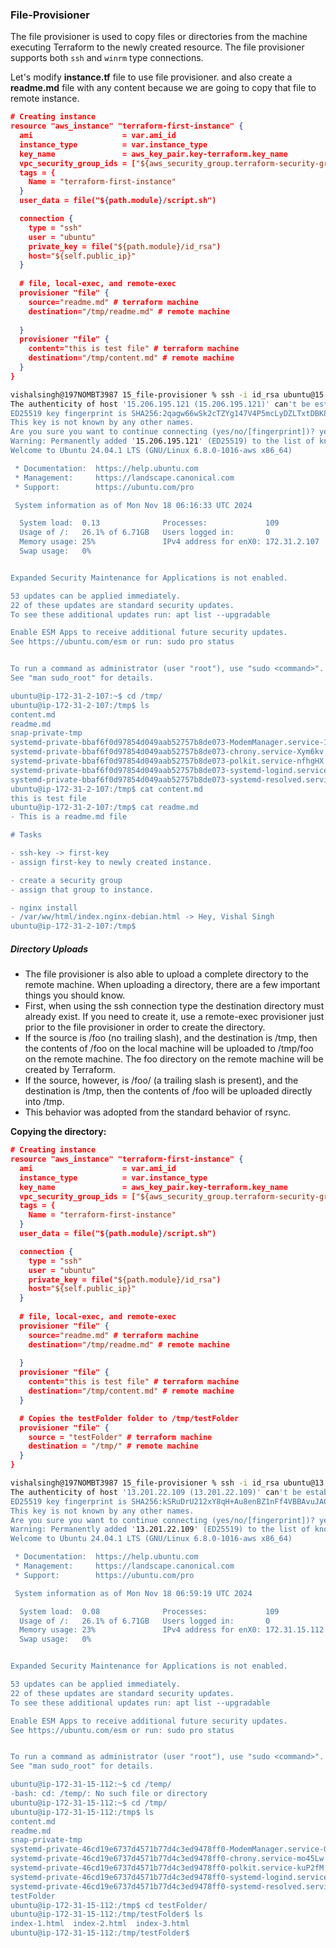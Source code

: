 
### File-Provisioner

The file provisioner is used to copy files or directories from the machine executing Terraform to the newly created resource. The file provisioner supports both `ssh` and `winrm` type connections.

Let's modify **instance.tf** file to use file provisioner. and also create a **readme.md** file with any content because we are going to copy that file to remote instance.

```json
# Creating instance
resource "aws_instance" "terraform-first-instance" {
  ami                    = var.ami_id
  instance_type          = var.instance_type
  key_name               = aws_key_pair.key-terraform.key_name
  vpc_security_group_ids = ["${aws_security_group.terraform-security-group.id}"]
  tags = {
    Name = "terraform-first-instance"
  }
  user_data = file("${path.module}/script.sh")

  connection {
    type = "ssh"
    user = "ubuntu"
    private_key = file("${path.module}/id_rsa")
    host="${self.public_ip}"
  }
  
  # file, local-exec, and remote-exec
  provisioner "file" {
    source="readme.md" # terraform machine
    destination="/tmp/readme.md" # remote machine
    
  }
  provisioner "file" {
    content="this is test file" # terraform machine
    destination="/tmp/content.md" # remote machine
  }
}
```

```sh
vishalsingh@197NOMBT3987 15_file-provisioner % ssh -i id_rsa ubuntu@15.206.195.121
The authenticity of host '15.206.195.121 (15.206.195.121)' can't be established.
ED25519 key fingerprint is SHA256:2qagw66wSk2cTZYg147V4P5mcLyDZLTxtDBK8MZ0oxc.
This key is not known by any other names.
Are you sure you want to continue connecting (yes/no/[fingerprint])? yes
Warning: Permanently added '15.206.195.121' (ED25519) to the list of known hosts.
Welcome to Ubuntu 24.04.1 LTS (GNU/Linux 6.8.0-1016-aws x86_64)

 * Documentation:  https://help.ubuntu.com
 * Management:     https://landscape.canonical.com
 * Support:        https://ubuntu.com/pro

 System information as of Mon Nov 18 06:16:33 UTC 2024

  System load:  0.13              Processes:             109
  Usage of /:   26.1% of 6.71GB   Users logged in:       0
  Memory usage: 25%               IPv4 address for enX0: 172.31.2.107
  Swap usage:   0%


Expanded Security Maintenance for Applications is not enabled.

53 updates can be applied immediately.
22 of these updates are standard security updates.
To see these additional updates run: apt list --upgradable

Enable ESM Apps to receive additional future security updates.
See https://ubuntu.com/esm or run: sudo pro status


To run a command as administrator (user "root"), use "sudo <command>".
See "man sudo_root" for details.

ubuntu@ip-172-31-2-107:~$ cd /tmp/
ubuntu@ip-172-31-2-107:/tmp$ ls
content.md
readme.md
snap-private-tmp
systemd-private-bbaf6f0d97854d049aab52757b8de073-ModemManager.service-1kEfHt
systemd-private-bbaf6f0d97854d049aab52757b8de073-chrony.service-Xym6kv
systemd-private-bbaf6f0d97854d049aab52757b8de073-polkit.service-nfhgHX
systemd-private-bbaf6f0d97854d049aab52757b8de073-systemd-logind.service-2W0m1s
systemd-private-bbaf6f0d97854d049aab52757b8de073-systemd-resolved.service-HW4hHz
ubuntu@ip-172-31-2-107:/tmp$ cat content.md
this is test file
ubuntu@ip-172-31-2-107:/tmp$ cat readme.md
- This is a readme.md file

# Tasks

- ssh-key -> first-key
- assign first-key to newly created instance.

- create a security group
- assign that group to instance.

- nginx install
- /var/ww/html/index.nginx-debian.html -> Hey, Vishal Singh
ubuntu@ip-172-31-2-107:/tmp$ 
```


##### Directory Uploads
* The file provisioner is also able to upload a complete directory to the remote machine. When uploading a directory, there are a few important things you should know.
* First, when using the ssh connection type the destination directory must already exist. If you need to create it, use a remote-exec provisioner just prior to the file provisioner in order to create the directory.
* If the source is /foo (no trailing slash), and the destination is /tmp, then the contents of /foo on the local machine will be uploaded to /tmp/foo on the remote machine. The foo directory on the remote machine will be created by Terraform.
* If the source, however, is /foo/ (a trailing slash is present), and the destination is /tmp, then the contents of /foo will be uploaded directly into /tmp.
* This behavior was adopted from the standard behavior of rsync.

**Copying the directory:**
```json
# Creating instance
resource "aws_instance" "terraform-first-instance" {
  ami                    = var.ami_id
  instance_type          = var.instance_type
  key_name               = aws_key_pair.key-terraform.key_name
  vpc_security_group_ids = ["${aws_security_group.terraform-security-group.id}"]
  tags = {
    Name = "terraform-first-instance"
  }
  user_data = file("${path.module}/script.sh")

  connection {
    type = "ssh"
    user = "ubuntu"
    private_key = file("${path.module}/id_rsa")
    host="${self.public_ip}"
  }
  
  # file, local-exec, and remote-exec
  provisioner "file" {
    source="readme.md" # terraform machine
    destination="/tmp/readme.md" # remote machine
    
  }
  provisioner "file" {
    content="this is test file" # terraform machine
    destination="/tmp/content.md" # remote machine
  }

  # Copies the testFolder folder to /tmp/testFolder
  provisioner "file" {
    source = "testFolder" # terraform machine
    destination = "/tmp/" # remote machine
  }
}
```

```sh
vishalsingh@197NOMBT3987 15_file-provisioner % ssh -i id_rsa ubuntu@13.201.22.109
The authenticity of host '13.201.22.109 (13.201.22.109)' can't be established.
ED25519 key fingerprint is SHA256:kSRuDrU212xY8qH+Au8enBZ1nFf4VBBAvuJAGyL6bEQ.
This key is not known by any other names.
Are you sure you want to continue connecting (yes/no/[fingerprint])? yes
Warning: Permanently added '13.201.22.109' (ED25519) to the list of known hosts.
Welcome to Ubuntu 24.04.1 LTS (GNU/Linux 6.8.0-1016-aws x86_64)

 * Documentation:  https://help.ubuntu.com
 * Management:     https://landscape.canonical.com
 * Support:        https://ubuntu.com/pro

 System information as of Mon Nov 18 06:59:19 UTC 2024

  System load:  0.08              Processes:             109
  Usage of /:   26.1% of 6.71GB   Users logged in:       0
  Memory usage: 23%               IPv4 address for enX0: 172.31.15.112
  Swap usage:   0%


Expanded Security Maintenance for Applications is not enabled.

53 updates can be applied immediately.
22 of these updates are standard security updates.
To see these additional updates run: apt list --upgradable

Enable ESM Apps to receive additional future security updates.
See https://ubuntu.com/esm or run: sudo pro status


To run a command as administrator (user "root"), use "sudo <command>".
See "man sudo_root" for details.

ubuntu@ip-172-31-15-112:~$ cd /temp/
-bash: cd: /temp/: No such file or directory
ubuntu@ip-172-31-15-112:~$ cd /tmp/
ubuntu@ip-172-31-15-112:/tmp$ ls
content.md
readme.md
snap-private-tmp
systemd-private-46cd19e6737d4571b77d4c3ed9478ff0-ModemManager.service-GyUbmI
systemd-private-46cd19e6737d4571b77d4c3ed9478ff0-chrony.service-mo45Lw
systemd-private-46cd19e6737d4571b77d4c3ed9478ff0-polkit.service-kuP2fM
systemd-private-46cd19e6737d4571b77d4c3ed9478ff0-systemd-logind.service-NQjdIG
systemd-private-46cd19e6737d4571b77d4c3ed9478ff0-systemd-resolved.service-oeBDkf
testFolder
ubuntu@ip-172-31-15-112:/tmp$ cd testFolder/
ubuntu@ip-172-31-15-112:/tmp/testFolder$ ls
index-1.html  index-2.html  index-3.html
ubuntu@ip-172-31-15-112:/tmp/testFolder$ 
```